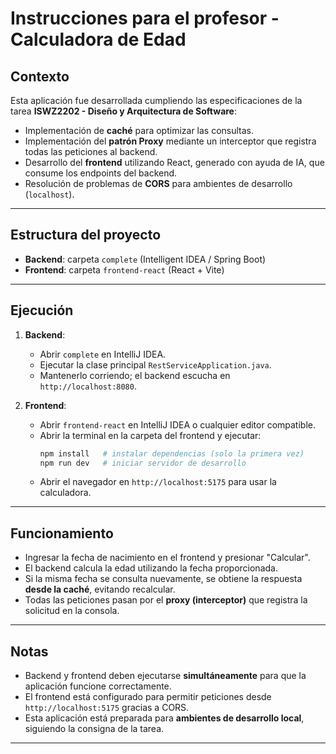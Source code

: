 # Instrucciones para el profesor - Calculadora de Edad

## Contexto

Esta aplicación fue desarrollada cumpliendo las especificaciones de la tarea **ISWZ2202 - Diseño y Arquitectura de Software**:  

- Implementación de **caché** para optimizar las consultas.  
- Implementación del **patrón Proxy** mediante un interceptor que registra todas las peticiones al backend.  
- Desarrollo del **frontend** utilizando React, generado con ayuda de IA, que consume los endpoints del backend.  
- Resolución de problemas de **CORS** para ambientes de desarrollo (`localhost`).

---

## Estructura del proyecto

- **Backend**: carpeta `complete` (Intelligent IDEA / Spring Boot)  
- **Frontend**: carpeta `frontend-react` (React + Vite)  

---

## Ejecución

1. **Backend**:  
   - Abrir `complete` en IntelliJ IDEA.  
   - Ejecutar la clase principal `RestServiceApplication.java`.  
   - Mantenerlo corriendo; el backend escucha en `http://localhost:8080`.

2. **Frontend**:  
   - Abrir `frontend-react` en IntelliJ IDEA o cualquier editor compatible.  
   - Abrir la terminal en la carpeta del frontend y ejecutar:  
     ```bash
     npm install   # instalar dependencias (solo la primera vez)
     npm run dev   # iniciar servidor de desarrollo
     ```  
   - Abrir el navegador en `http://localhost:5175` para usar la calculadora.

---

## Funcionamiento

- Ingresar la fecha de nacimiento en el frontend y presionar "Calcular".  
- El backend calcula la edad utilizando la fecha proporcionada.  
- Si la misma fecha se consulta nuevamente, se obtiene la respuesta **desde la caché**, evitando recalcular.  
- Todas las peticiones pasan por el **proxy (interceptor)** que registra la solicitud en la consola.  

---

## Notas

- Backend y frontend deben ejecutarse **simultáneamente** para que la aplicación funcione correctamente.  
- El frontend está configurado para permitir peticiones desde `http://localhost:5175` gracias a CORS.  
- Esta aplicación está preparada para **ambientes de desarrollo local**, siguiendo la consigna de la tarea.

---
